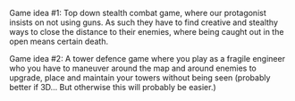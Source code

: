 Game idea #1:
Top down stealth combat game, where our protagonist insists on not using guns. As such they have to find
creative and stealthy ways to close the distance to their enemies, where being caught out in the open means
certain death.

Game idea #2:
A tower defence game where you play as a fragile engineer who you have to maneuver around the map and around enemies
to upgrade, place and maintain your towers without being seen (probably better if 3D... But otherwise this will probably be easier.)
